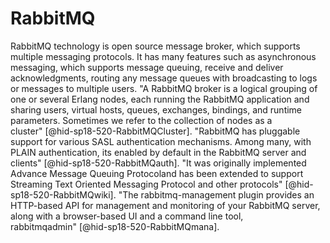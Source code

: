 RabbitMQ
========

RabbitMQ technology is open source message broker, which supports
multiple messaging protocols. It has many features such as asynchronous
messaging, which supports message queuing, receive and deliver
acknowledgments, routing any message queues with broadcasting to logs or
messages to multiple users. "A RabbitMQ broker is a logical grouping of
one or several Erlang nodes, each running the RabbitMQ application and
sharing users, virtual hosts, queues, exchanges, bindings, and runtime
parameters. Sometimes we refer to the collection of nodes as a
cluster" [@hid-sp18-520-RabbitMQCluster]. "RabbitMQ has pluggable
support for various SASL authentication mechanisms. Among many, with
PLAIN authentication, its enabled by default in the RabbitMQ server and
clients" [@hid-sp18-520-RabbitMQauth]. "It was originally implemented
Advance Message Queuing Protocoland has been extended to support
Streaming Text Oriented Messaging Protocol and other
protocols" [@hid-sp18-520-RabbitMQwiki]. "The rabbitmq-management plugin
provides an HTTP-based API for management and monitoring of your
RabbitMQ server, along with a browser-based UI and a command line tool,
rabbitmqadmin" [@hid-sp18-520-RabbitMQmana].
